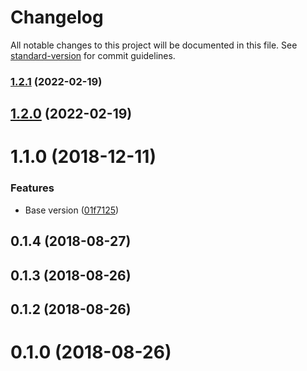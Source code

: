 # Changelog

All notable changes to this project will be documented in this file. See [standard-version](https://github.com/conventional-changelog/standard-version) for commit guidelines.

### [1.2.1](https://github.com/klimby/e-postgres/compare/v1.2.0...v1.2.1) (2022-02-19)

## [1.2.0](https://github.com/klimby/e-postgres/compare/v1.1.0...v1.2.0) (2022-02-19)

<a name="1.1.0"></a>
# 1.1.0 (2018-12-11)


### Features

* Base version ([01f7125](https://github.com/klimby/e-postgres/commit/01f7125))



<a name="0.1.4"></a>
## 0.1.4 (2018-08-27)



<a name="0.1.3"></a>
## 0.1.3 (2018-08-26)



<a name="0.1.2"></a>
## 0.1.2 (2018-08-26)



<a name="0.1.0"></a>
# 0.1.0 (2018-08-26)
